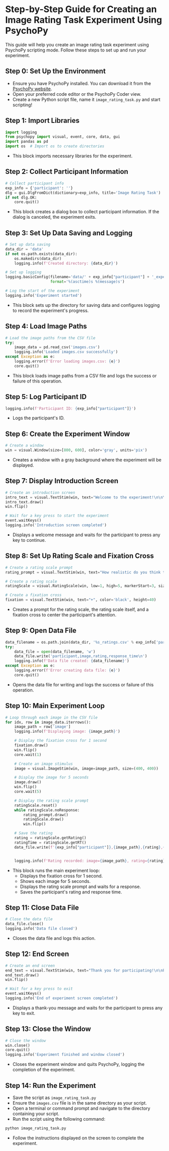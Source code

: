 # Step-by-Step Guide for Creating an Image Rating Task Experiment Using PsychoPy

This guide will help you create an image rating task experiment using PsychoPy scripting mode. Follow these steps to set up and run your experiment.

## Step 0: Set Up the Environment

- Ensure you have PsychoPy installed. You can download it from the [PsychoPy website](https://www.psychopy.org/download.html).
- Open your preferred code editor or the PsychoPy Coder view.
- Create a new Python script file, name it `image_rating_task.py` and start scripting!

## Step 1: Import Libraries

```python
import logging
from psychopy import visual, event, core, data, gui
import pandas as pd
import os  # Import os to create directories
```

- This block imports necessary libraries for the experiment.

## Step 2: Collect Participant Information

```python
# Collect participant info
exp_info = {'participant': ''}
dlg = gui.DlgFromDict(dictionary=exp_info, title='Image Rating Task')
if not dlg.OK:
    core.quit()
```

- This block creates a dialog box to collect participant information. If the dialog is canceled, the experiment exits.

## Step 3: Set Up Data Saving and Logging

```python
# Set up data saving
data_dir = 'data'
if not os.path.exists(data_dir):
    os.makedirs(data_dir)
    logging.info(f'Created directory: {data_dir}')

# Set up logging
logging.basicConfig(filename='data/' + exp_info["participant"] + '_experiment.log', level=logging.INFO,
                    format='%(asctime)s %(message)s')

# Log the start of the experiment
logging.info('Experiment started')
```

- This block sets up the directory for saving data and configures logging to record the experiment's progress.

## Step 4: Load Image Paths

```python
# Load the image paths from the CSV file
try:
    image_data = pd.read_csv('images.csv')
    logging.info('Loaded images.csv successfully')
except Exception as e:
    logging.error(f'Error loading images.csv: {e}')
    core.quit()
```

- This block loads image paths from a CSV file and logs the success or failure of this operation.

## Step 5: Log Participant ID

```python
logging.info(f'Participant ID: {exp_info["participant"]}')
```

- Logs the participant's ID.

## Step 6: Create the Experiment Window

```python
# Create a window
win = visual.Window(size=[800, 600], color='gray', units='pix')
```

- Creates a window with a gray background where the experiment will be displayed.

## Step 7: Display Introduction Screen

```python
# Create an introduction screen
intro_text = visual.TextStim(win, text="Welcome to the experiment!\n\nYou will see a series of images.\nPlease rate each image after it is displayed.\nPress any key to start.", color='black', height=30)
intro_text.draw()
win.flip()

# Wait for a key press to start the experiment
event.waitKeys()
logging.info('Introduction screen completed')
```

- Displays a welcome message and waits for the participant to press any key to continue.

## Step 8: Set Up Rating Scale and Fixation Cross

```python
# Create a rating scale prompt
rating_prompt = visual.TextStim(win, text="How realistic do you think this image is?", color='black', height=30, pos=(0, 200))

# Create a rating scale
ratingScale = visual.RatingScale(win, low=1, high=5, markerStart=3, size=1.5, pos=(0, -150), stretch=1, labels=['1', '2', '3', '4', '5'])

# Create a fixation cross
fixation = visual.TextStim(win, text="+", color='black', height=40)
```

- Creates a prompt for the rating scale, the rating scale itself, and a fixation cross to center the participant's attention.

## Step 9: Open Data File

```python
data_filename = os.path.join(data_dir, '%s_ratings.csv' % exp_info['participant'])
try:
    data_file = open(data_filename, 'w')
    data_file.write('participant,image,rating,response_time\n')
    logging.info(f'Data file created: {data_filename}')
except Exception as e:
    logging.error(f'Error creating data file: {e}')
    core.quit()
```

- Opens the data file for writing and logs the success or failure of this operation.

## Step 10: Main Experiment Loop

```python
# Loop through each image in the CSV file
for idx, row in image_data.iterrows():
    image_path = row['image']
    logging.info(f'Displaying image: {image_path}')

    # Display the fixation cross for 1 second
    fixation.draw()
    win.flip()
    core.wait(1)

    # Create an image stimulus
    image = visual.ImageStim(win, image=image_path, size=(400, 400))

    # Display the image for 5 seconds
    image.draw()
    win.flip()
    core.wait(5)

    # Display the rating scale prompt
    ratingScale.reset()
    while ratingScale.noResponse:
        rating_prompt.draw()
        ratingScale.draw()
        win.flip()

    # Save the rating
    rating = ratingScale.getRating()
    ratingTime = ratingScale.getRT()
    data_file.write(f'{exp_info["participant"]},{image_path},{rating},{ratingTime}\n')


    logging.info(f'Rating recorded: image={image_path}, rating={rating}, response_time={ratingTime}')
```

- This block runs the main experiment loop:
  - Displays the fixation cross for 1 second.
  - Shows each image for 5 seconds.
  - Displays the rating scale prompt and waits for a response.
  - Saves the participant's rating and response time.

## Step 11: Close Data File

```python
# Close the data file
data_file.close()
logging.info('Data file closed')
```

- Closes the data file and logs this action.

## Step 12: End Screen

```python
# Create an end screen
end_text = visual.TextStim(win, text="Thank you for participating!\n\nPress any key to exit.", color='black', height=30)
end_text.draw()
win.flip()

# Wait for a key press to exit
event.waitKeys()
logging.info('End of experiment screen completed')
```

- Displays a thank-you message and waits for the participant to press any key to exit.

## Step 13: Close the Window

```python
# Close the window
win.close()
core.quit()
logging.info('Experiment finished and window closed')
```

- Closes the experiment window and quits PsychoPy, logging the completion of the experiment.

## Step 14: Run the Experiment

- Save the script as `image_rating_task.py`
- Ensure the `images.csv` file is in the same directory as your script.
- Open a terminal or command prompt and navigate to the directory containing your script.
- Run the script using the following command:

```sh
python image_rating_task.py
```

- Follow the instructions displayed on the screen to complete the experiment.
